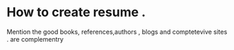 # How to create resume . 
Mention the good books, references,authors , 
blogs and comptetevive sites . are complementry
